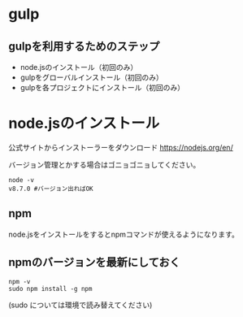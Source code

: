 # gulp  

## gulpを利用するためのステップ
* node.jsのインストール（初回のみ）
* gulpをグローバルインストール（初回のみ）
* gulpを各プロジェクトにインストール（初回のみ）  

# node.jsのインストール
公式サイトからインストーラーをダウンロード
https://nodejs.org/en/

バージョン管理とかする場合はゴニョゴニョしてください。
```
node -v
v8.7.0 #バージョン出ればOK
```

## npm
node.jsをインストールをするとnpmコマンドが使えるようになります。

## npmのバージョンを最新にしておく

```
npm -v
sudo npm install -g npm
```

(sudo については環境で読み替えてください)
